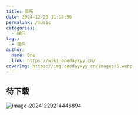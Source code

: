 ```yaml
---
title: 音乐
date: 2024-12-23 11:18:56
permalink: /music
categories:
  - 娱乐
tags:
  - 音乐
author:
  name: One
  link: https://wiki.onedayxyy.cn/
coverImg: https://img.onedayxyy.cn/images/5.webp
---
```




## 待下载

![image-20241229214446894](https://img.onedayxyy.cn/images/image-20241229214446894.png)
